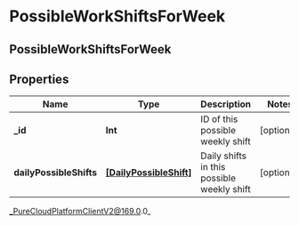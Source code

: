 # PossibleWorkShiftsForWeek

## PossibleWorkShiftsForWeek

## Properties

|Name | Type | Description | Notes|
|------------ | ------------- | ------------- | -------------|
| **_id** | **Int** | ID of this possible weekly shift | [optional] |
| **dailyPossibleShifts** | [**[DailyPossibleShift]**]([DailyPossibleShift]) | Daily shifts in this possible weekly shift | [optional] |



_PureCloudPlatformClientV2@169.0.0_
